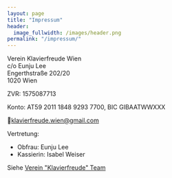 ```yaml
---
layout: page
title: "Impressum"
header:
  image_fullwidth: /images/header.png
permalink: "/impressum/"
---
```



Verein Klavierfreude Wien<br>
c/o Eunju Lee<br>
Engerthstraße 202/20<br>
1020 Wien<br>

ZVR: 1575087713

Konto: AT59 2011 1848 9293 7700, BIC GIBAATWWXXX

📧<a href="mailto:klavierfreude.wien@gmail.com">klavierfreude.wien@gmail.com</a>

Vertretung:
* Obfrau: Eunju Lee
* Kassierin: Isabel Weiser

Siehe [Verein "Klavierfreude" Team](/team/)

